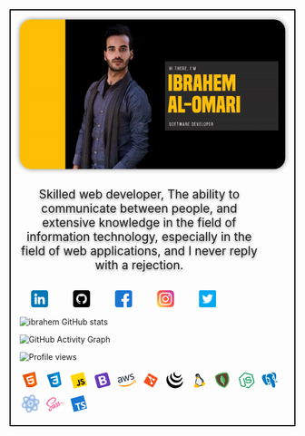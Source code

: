 <div class="container" style="display: block; border: 2px solid black;  padding: 1rem;">
  <div class="row" style="width: 100%; display: flex; justify-content: center; align-items: center; margin-bottom:2rem;">
            <img src="banner.gif" style="width:100%; border-radius: 20px; box-shadow: 0 0 8px rgba(0, 0, 0, 0.472);">
            </div>
 <div class="row">

<p style="text-shadow: 0 2px 4px rgba(0, 0, 0, 0.445); font-size: 1.3rem; width: 90%; text-align: center;">
 Skilled web developer, The ability to communicate between people, and extensive knowledge in the field of information technology, especially in the field of web applications, and I never reply with a rejection.               
</p>
</div>
<div class="row">
<div class="social-links" style="margin-top: 2rem;">
<a href=""><img style=" box-shadow: none;
    border: none;
    border-radius: 0;
    width: 30px;
    margin: 0 20px;
    transition: 1s;" src="./img/linkedin.png" alt=""></a>
                <a href=""><img style=" box-shadow: none;
    border: none;
    border-radius: 0;
    width: 30px;
    margin: 0 20px;
    transition: 1s;" src="./img/github.png" alt=""></a>
                <a href=""><img style=" box-shadow: none;
    border: none;
    border-radius: 0;
    width: 30px;
    margin: 0 20px;
    transition: 1s;" src="./img/facebook.png" alt=""></a>
                <a href=""><img style=" box-shadow: none;
    border: none;
    border-radius: 0;
    width: 30px;
    margin: 0 20px;
    transition: 1s;" src="./img/instagram.png" alt=""></a>
                <a href=""><img style=" box-shadow: none;
    border: none;
    border-radius: 0;
    width: 30px;
    margin: 0 20px;
    transition: 1s;" src="./img/twitter.png" alt=""></a>
        </div>
        </div>

<div class="row">

![ibrahem GitHub stats](https://github-readme-stats.vercel.app/api?username=ibrahemomari&theme=great-gatsby&show_icons=true)

</div>
<div class="row">

![GitHub Activity Graph](https://activity-graph.herokuapp.com/graph?username=ibrahemomari)

</div>
<div class="row">

![Profile views](https://gpvc.arturio.dev/ibrahemomari)

</div>

<div class="row">
            <div class="skills">
            <img style="   border: none;
    border-radius: 10px;
    width: 2rem;
    height: 2rem;
    margin: .2rem;
    transition: 1s;
    transform: rotate(-15deg);" src="./skills/icons8-html-5-48.png" alt="">
            <img style="   border: none;
    border-radius: 10px;
    width: 2rem;
    height: 2rem;
    margin: .2rem;
    transition: 1s;
    transform: rotate(-15deg);" src="./skills/icons8-css3-48.png" alt="">
            <img style="   border: none;
    border-radius: 10px;
    width: 2rem;
    height: 2rem;
    margin: .2rem;
    transition: 1s;
    transform: rotate(-15deg);" src="./skills/icons8-javascript-48.png" alt="">
            <img style="   border: none;
    border-radius: 10px;
    width: 2rem;
    height: 2rem;
    margin: .2rem;
    transition: 1s;
    transform: rotate(-15deg);" src="./skills/icons8-bootstrap-48.png" alt="">
            <img style="   border: none;
    border-radius: 10px;
    width: 2rem;
    height: 2rem;
    margin: .2rem;
    transition: 1s;
    transform: rotate(-15deg);" src="./skills/icons8-amazon-web-services-48.png" alt="">
            <img style="   border: none;
    border-radius: 10px;
    width: 2rem;
    height: 2rem;
    margin: .2rem;
    transition: 1s;
    transform: rotate(-15deg);" src="./skills/icons8-git-48.png" alt="">
            <img style="   border: none;
    border-radius: 10px;
    width: 2rem;
    height: 2rem;
    margin: .2rem;
    transition: 1s;
    transform: rotate(-15deg);" src="./skills/icons8-jquery-50.png" alt="">
            <img style="   border: none;
    border-radius: 10px;
    width: 2rem;
    height: 2rem;
    margin: .2rem;
    transition: 1s;
    transform: rotate(-15deg);" src="./skills/icons8-linux-48.png" alt="">
            <img style="   border: none;
    border-radius: 10px;
    width: 2rem;
    height: 2rem;
    margin: .2rem;
    transition: 1s;
    transform: rotate(-15deg);" src="./skills/icons8-mongodb-48.png" alt="">
            <img style="   border: none;
    border-radius: 10px;
    width: 2rem;
    height: 2rem;
    margin: .2rem;
    transition: 1s;
    transform: rotate(-15deg);" src="./skills/icons8-node-js-48.png" alt="">
            <img style="   border: none;
    border-radius: 10px;
    width: 2rem;
    height: 2rem;
    margin: .2rem;
    transition: 1s;
    transform: rotate(-15deg);" src="./skills/icons8-postgresql-48.png" alt="">
            <img style="   border: none;
    border-radius: 10px;
    width: 2rem;
    height: 2rem;
    margin: .2rem;
    transition: 1s;
    transform: rotate(-15deg);" src="./skills/icons8-react-16.png" alt="">
            <img style="   border: none;
    border-radius: 10px;
    width: 2rem;
    height: 2rem;
    margin: .2rem;
    transition: 1s;
    transform: rotate(-15deg);" src="./skills/icons8-sass-48.png" alt="">
            <img style="   border: none;
    border-radius: 10px;
    width: 2rem;
    height: 2rem;
    margin: .2rem;
    transition: 1s;
    transform: rotate(-15deg);" src="./skills/icons8-typescript-48.png" alt="">
        </div>
        </div>

</div>
